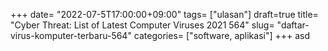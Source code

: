 +++
date= "2022-07-5T17:00:00+09:00"
tags= ["ulasan"]
draft=true
title= "Cyber Threat: List of Latest Computer Viruses 2021        564"
slug= "daftar-virus-komputer-terbaru-564"
categories= ["software, aplikasi"]
+++
asd
